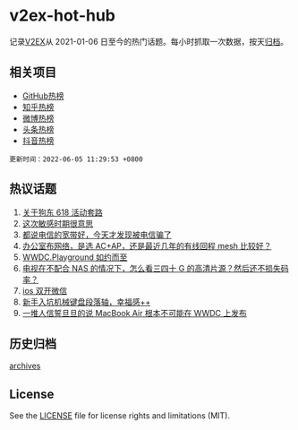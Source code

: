 # v2ex-hot-hub

 记录[V2EX](https://www.v2ex.com/)从 2021-01-06 日至今的热门话题。每小时抓取一次数据，按天[归档](archives)。
 
 ## 相关项目

- [GitHub热榜](https://github.com/lonnyzhang423/github-hot-hub)
- [知乎热榜](https://github.com/lonnyzhang423/zhihu-hot-hub)
- [微博热榜](https://github.com/lonnyzhang423/weibo-hot-hub)
- [头条热榜](https://github.com/lonnyzhang423/toutiao-hot-hub)
- [抖音热榜](https://github.com/lonnyzhang423/douyin-hot-hub)


 `更新时间：2022-06-05 11:29:53 +0800`

## 热议话题

1. [关于狗东 618 活动套路](https://www.v2ex.com/t/857285)
1. [这次敏感时期很意思](https://www.v2ex.com/t/857259)
1. [都说电信的宽带好，今天才发现被电信骗了](https://www.v2ex.com/t/857227)
1. [办公室布网络，是选 AC+AP，还是最近几年的有线回程 mesh 比较好？](https://www.v2ex.com/t/857273)
1. [WWDC.Playground 如约而至](https://www.v2ex.com/t/857240)
1. [电视在不配合 NAS 的情况下，怎么看三四十 G 的高清片源？然后还不损失码率？](https://www.v2ex.com/t/857311)
1. [ios 双开微信](https://www.v2ex.com/t/857231)
1. [新手入坑机械键盘段落轴，幸福感++](https://www.v2ex.com/t/857274)
1. [一堆人信誓旦旦的说 MacBook Air 根本不可能在 WWDC 上发布](https://www.v2ex.com/t/857248)

## 历史归档

[archives](archives)

## License

See the [LICENSE](LICENSE) file for license rights and limitations (MIT).
